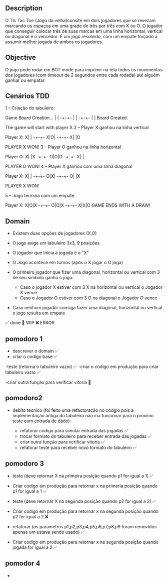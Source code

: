 ## Description
O Tic Tac Toe (Jogo da velha)consite em dois jogadores que se revezam marcando os espaços em uma grade de três por três com X ou O. O jogador que conseguir colocar três de suas marcas em uma linha horizontal, vertical ou diagonal é o vencedor. É um jogo resolvido, com um empate forçado a assumir melhor jogada de ambos os jogadores.

## Objective
O jogo pode rodar em BOT mode para imprimir na tela todos os movimentos dos jogadores (com timeout 
de 2 segundos entre cada rodada) até alguém ganhar ou empatar.

## Cenários TDD

1 – Criação do tabuleiro: 

Game Board Creation... 
| |
-+-+-
| |
-+-+-
| |
Board Created.

The game will start with player X
2 – Player X ganhou na linha vertical

Player X:
X| |
-+-+-
X|O|
-+-+-
X| |O

PLAYER X WON!
3 – Player O ganhou na linha horizontal

Player O:
X| |X
-+-+-
O|O|O
-+-+-
X| |

PLAYER O WON!
4 – Player X ganhou com uma linha diagonal

Player X:
X| |
-+-+-
O|X|
-+-+-
O| |X

PLAYER X WON!

5 – Jogo termina com um empate


Player X:
X|O|X
-+-+-
O|O|X
-+-+-
X|X|O
GAME ENDS WITH A DRAW!


## Domain 

- Existem duas opções de jogadores (X,O)

- O jogo exige um tabuleiro 3x3, 9 posições

- O jogador que inicia a jogada é o "X"

- O Jogo acontece em turnos (após o X jogar o O joga)

- O primeiro jogador que fizer uma diagonal, horizontal ou vertical com 3 de seu simbolo ganha o jogo:
    - Caso o jogador X estiver com 3 X na horizontal ou vertical o Jogador X vence
    - Caso o Jogador O estiver com 3 O na diagonal o Jogador O vence

- Caso nenhum jogador consiga fazer uma diagonal, horizontal ou vertical o jogo resulta em empate


✅ done
🚧 WIP
❌ ERROR

## pomodoro 1
- descrever o domain ✅
- criar o codigo base ✅

-teste (retorna o tabuleiro vazio) ✅
-criar o codigo em produção para criar tabuleiro vazio ✅

-criar outra função para verificar vitoria 🚧
## pomodoro2 
- debito tecnico (foi feito uma refactoração no codgio pois a implementação antiga do tabuleiro não iria funcionar para o proximo teste com entrada de dado): 

    - refatorar codigo para simular entrada das jogadas ✅
    - trocar formato do tabuleiro para receber entrada das jogadas ✅
    - criar outra função para verificar vitoria ✅
    - refatorar teste para receber novo formato do tabuleiro ✅ 

## pomodoro 3

- teste (deve retornar X na primeira posição quando p1 for igual a 1) ✅
- Criar codigo em produção para retornar x na primeria posição quando p1 for igual a 1 ✅

- teste (deve retornar X na segunda posição quando p2 for igual a 2) ✅
- Criar codigo em produção para retornar x na segunda posição quando p2 for igual a 2 ❌

- refatorar (os parametros p1,p2,p3,p4,p5,p6,p7,p8,p9 foram removidos apenas um estava sendo usado) ✅

- Criar codigo em produção para retornar x na segunda posição quando jogada for igual a 2 ✅

## pomodor 4

-


